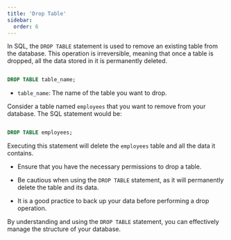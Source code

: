 ```yaml
---
title: 'Drop Table'
sidebar:
  order: 6
---
```


 In SQL, the `DROP TABLE` statement is used to remove an existing table from the database. This operation is irreversible, meaning that once a table is dropped, all the data stored in it is permanently deleted.





```sql

DROP TABLE table_name;

```



- `table_name`: The name of the table you want to drop.





Consider a table named `employees` that you want to remove from your database. The SQL statement would be:



```sql

DROP TABLE employees;

```



Executing this statement will delete the `employees` table and all the data it contains.





- Ensure that you have the necessary permissions to drop a table.

- Be cautious when using the `DROP TABLE` statement, as it will permanently delete the table and its data.

- It is a good practice to back up your data before performing a drop operation.



By understanding and using the `DROP TABLE` statement, you can effectively manage the structure of your database.
